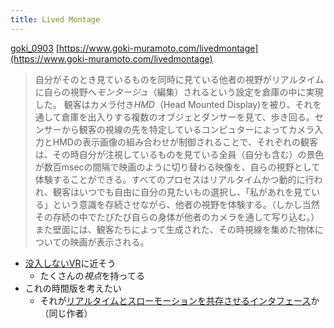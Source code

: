 ```yaml
---
title: Lived Montage
---
```


[goki_0903](goki_0903.md)
[https://www.goki-muramoto.com/livedmontage](https://www.goki-muramoto.com/livedmontage)

 > 
 > 自分がそのとき見ているものを同時に見ている他者の視野がリアルタイムに自らの視野へ*モンタージュ*（編集）されるという設定を倉庫の中に実現した。 観客はカメラ付き*HMD*（Head Mounted Display)を被り、それを通して倉庫を出入りする複数のオブジェとダンサーを見て、歩き回る。センサーから観客の視線の先を特定しているコンピュターによってカメラ入力とHMDの表示画像の組み合わせが制御されることで、それぞれの観客は、その時自分が注視しているものを見ている全員（自分も含む）の景色が数百msecの間隔で映画のように切り替わる映像を、自らの視野として体験することができる。すべてのプロセスはリアルタイムかつ動的に行われ、観客はいつでも自由に自分の見たいもの選択し、「私があれを見ている」という意識を存続させながら、他者の視野を体験する。（しかし当然その存続の中でたびたび自らの身体が他者のカメラを通して写り込む。）また壁面には、観客たちによって生成された、その時視線を集めた物体についての映画が表示される。

* [没入しないVR](%E6%B2%A1%E5%85%A5%E3%81%97%E3%81%AA%E3%81%84VR.md)に近そう
  * たくさんの*視点*を持ってる
* これの時間版を考えたい
  * それが[リアルタイムとスローモーションを共存させるインタフェース](%E3%83%AA%E3%82%A2%E3%83%AB%E3%82%BF%E3%82%A4%E3%83%A0%E3%81%A8%E3%82%B9%E3%83%AD%E3%83%BC%E3%83%A2%E3%83%BC%E3%82%B7%E3%83%A7%E3%83%B3%E3%82%92%E5%85%B1%E5%AD%98%E3%81%95%E3%81%9B%E3%82%8B%E3%82%A4%E3%83%B3%E3%82%BF%E3%83%95%E3%82%A7%E3%83%BC%E3%82%B9.md)か（同じ作者）
